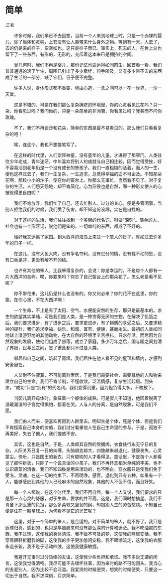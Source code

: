 # 简单

*三毛*

　　许多时候，我们早已不去回想，当每一个人来到地球上时，只是一个赤裸的婴儿，除了躯体和灵魂，上苍没有让人类带来什么身外之物。等到有一天，人去了，去的仍是来的样子，空空如也。这只是样子而已。事实上，死去的人，在世上总也留下了一些东西，有形的，无形的，充斥着这本来已是拥挤的空间。

　　曾几何时，我们不再是婴儿，那份记忆也遥远得如同前生。回首看一看，我们普普通通的活了半生，周围已引出了多少牵绊，伸手所及，又有多少带不去的东西成了生活的一部分，缺了它们，日子便不完整。

　　许多人说，身体形式都不重要，境由心造，一念之间可以一花一世界，一沙一天堂。

　　这是不错的，可是在我们那么复杂拥挤的环境里，你的心灵看见过花吗？只一朵，你看见过吗？我问你的，只是一朵简单的非洲菊，你看见过吗？我甚而不问你玫瑰。

　　不了，我们不再谈沙和花朵，简单的东西是最不易看见的，那么我们只看看复杂的吧！

　　唉，连这个，我也不想提笔写了。

　　在这样的时代里，人们崇拜神童，没有童年的儿童，才进得了那窄门。人类往往少年老成，青年迷茫，中年喜欢将别人的成就与自己相比较，因而觉得受挫，好不容易活到老年仍是一个没有成长的笨孩子。我们一直粗糙的活着，而人的一生，便也这样过去了。我们一生复杂，一生追求，总觉得幸福的遥不可企及。不知那朵花啊，那粒小小的沙子，便在你的窗台上。你那么无事忙，当然看不见了。对于复杂的生活，人们怨天怨地，却不肯简化。心为形役也是自然，哪一种形又使人的心被役得更自由呢？

　　我们不肯放弃，我们忙了自己，还去忙别人。过分的关心，便是多管闲事，当别人拒绝我们的时候，我们受了伤害，却不知这份没趣，实在是自找的。

　　对于这样的生活，我们往往找到一个美丽的代名词，叫做“深刻”。简单的人，社会也有一个形容词，说他们是笨的。一切单纯的东西，都成了不好的。

　　恰好我又远离了家国。到大西洋的海岛上来过一个笨人的日子，就如过去许多年的日子一样。

　　在这儿，没有大鱼大肉，没有争名夺利，没有过分的情，没有载不动的愁，没有口舌是非，更没有解不开的结。

　　也许有其他的笨人，比我笨得复杂的，会说：你是幸运的，不是每个人都有一片大西洋的岛屿。唉，你要来吗？你忘了自己窗台上的那朵花了。怎么老是看不见呢？

　　你不带花来，这儿仍是什么也没有的。你又何必来？你的花不在这里，你的窗，在你心里，不在大西洋啊！

　　一个生命，不止是有了太阳、空气、水便能安然的生存，那只是最基本的。求生的欲望其实单纯，可是我们是人类，是一种贪得无厌的生物，在解决了饥饿之后，我们要求进步，有了进步之后，要求更进步，有了物质的享受之后，又要求精神的提升，我们追求幸福、快乐、和谐、富有、健康，甚而永生。最初的人类如同地球上漫游野地的其他动物，在大自然的环境里辛苦挣扎，只求存活。而后因为自然现象的发展，使他们组成了部落，成立了家庭。多少万年之后，国与国之间划清了界限，民与民之间，忘了彼此都只不过是人类。

　　邻居和自己之间，筑起了高墙，我们居住在他人看不见的屋顶和墙内，才感到安全自在。

　　人又耐不住寂寞，不可能离群索居，于是我们需要社会，需要其他的人和物来建立自己的生命。我们不肯节制，不懂收敛，泛滥情感，复杂生活起居。到头来，“成功”只是“拥有”的代名词。我们变得沉重，因为担负得太多，不敢放下。

　　当婴儿离开母体时，象征着一个躯体的成熟。可是婴儿不知道，他因着脱离了温暖潮湿的子宫觉得惧怕，接着在哭。人与人的分离，是自然现象，可是我们不愿。

　　我们由人而来，便喜欢再回到人群里去。明知生是个体，死是个体，但是我们不肯探索自己本身的价值，我们过分看重他人在自己生命里的参与。于是，孤独不再美好，失去了他人，我们惶惑不安。

　　其实，这也是自然。于是，人类顺其自然的受捆绑，衣食住行永无宁日的复杂，人际关系日复一日的纠缠，头脑越变越大，四肢越来越退化，健康丧失，心灵蒙尘。快乐，只是国王的新衣，只有聪明的人才看得见。童话里，不是每个人都看见了那件新衣，只除了一个说真话的小孩子。我们不再怀念稻米单纯的丰美，也不认识蔬菜的清香。我们不知四肢是用来活动的，也不明白，穿衣服只是使我们免于受冻。灵魂，在这一切的拘束下，不再明净。感官，退化到只有五种。如果有一个人，能够感应到其他的人已经麻木的自然现象，其他的人不但不信，而且好笑。

　　每一个人都说，在这个时代里，我们不再自然。每一个人又说，我们要求的只是那一点心灵的舒服，对于生命，要求的并不高。这是，我们同时想摘星。我们不肯舍下那么重的负担，那么多柔软又坚韧的纲，却抱怨人生的劳苦愁烦。不知自己便是住在一颗星球上，为何看不见它的光芒呢？

　　这里，对于一个简单的笨人，是合适的。对不简单的笨人，就不好了。我只是返璞归真，感到的，也只是早晨醒来时没有那么深的计算和迷茫。我不吃油腻的东西，我不过饱，这使我的身体清洁。我不做不可及的梦，这使我的睡眠安恬。我不穿高跟鞋折磨我的脚，这使我的步子更加悠闲安稳。我不跟潮流走，这使我的衣服永远长新，我不耻于活动四肢，这使我健康敏捷。

　　我避开无事时过分热络的友谊，这使我少些负担和承诺。我不多说无谓的闲言，这使我觉得清畅。我尽可能不去缅怀往事，因为来时的路不可能回头。我当心的去爱别人，因为比较不会泛滥。我爱哭的时候便哭，想笑的时候便笑，只要这一切出于自然。我不求深刻，只求简单。